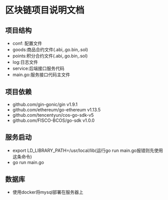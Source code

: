 # 区块链项目说明文档 

## 项目结构
- conf: 配置文件
- goods:商品合约文件(.abi,.go.bin,.sol)
- points:积分合约文件(.abi,.go.bin,.sol)
- log:日志文件
- service:后端接口服务代码
- main.go:服务接口代码主文件

## 项目依赖
- github.com/gin-gonic/gin v1.9.1
- github.com/ethereum/go-ethereum v1.13.5 
- github.com/tencentyun/cos-go-sdk-v5
- github.com/FISCO-BCOS/go-sdk v1.0.0

## 服务启动
- export LD_LIBRARY_PATH=/usr/local/lib(运行go run main.go报错则先使用这条命令)
- go run main.go

## 数据库
- 使用docker将mysql部署在服务器上
